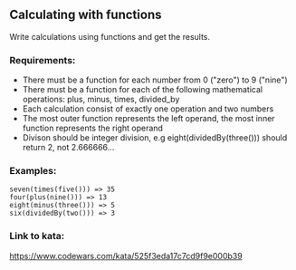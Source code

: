 ## Calculating with functions
Write calculations using functions and get the results.

### Requirements:
- There must be a function for each number from 0 ("zero") to 9 ("nine")
- There must be a function for each of the following mathematical operations: plus, minus, times, divided_by
- Each calculation consist of exactly one operation and two numbers
- The most outer function represents the left operand, the most inner function represents the right operand
- Divison should be integer division, e.g eight(dividedBy(three())) should return 2, not 2.666666...

### Examples:
```
seven(times(five())) => 35
four(plus(nine())) => 13
eight(minus(three())) => 5
six(dividedBy(two())) => 3
```

### Link to kata:
https://www.codewars.com/kata/525f3eda17c7cd9f9e000b39
